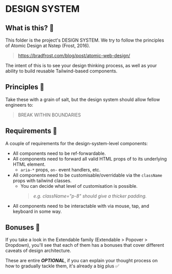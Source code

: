 # DESIGN SYSTEM

## What is this? 🤔

This folder is the project's DESIGN SYSTEM. We try to follow the principles of Atomic Design at Nstep (Frost, 2016).

> <https://bradfrost.com/blog/post/atomic-web-design/>

The intent of this is to see your design thinking process, as well as your ability to build reusable Tailwind-based components.

## Principles 📐

Take these with a grain of salt, but the design system should allow fellow engineers to:

> BREAK WITHIN BOUNDARIES

## Requirements 🦾

A couple of requirements for the design-system-level components:

- All components need to be ref-forwardable.
- All components need to forward all valid HTML props of to its underlying HTML element.
  - `aria-*` props, `on-` event handlers, etc.
- All components need to be customisable/overridable via the `className` props with tailwind classes.
  - You can decide what level of customisation is possible.
    > _e.g. className="p-8" should give a thicker padding._
- All components need to be interactable with via mouse, tap, and keyboard in some way.

## Bonuses 🍰

If you take a look in the Extendable family (Extendable > Popover > Dropdown), you'll see that each of them
has a bonuses that cover different caveats of design architecture.

These are entire **_OPTIONAL_**, if you can explain your thought process
on how to gradually tackle them, it's already a big plus ✅
